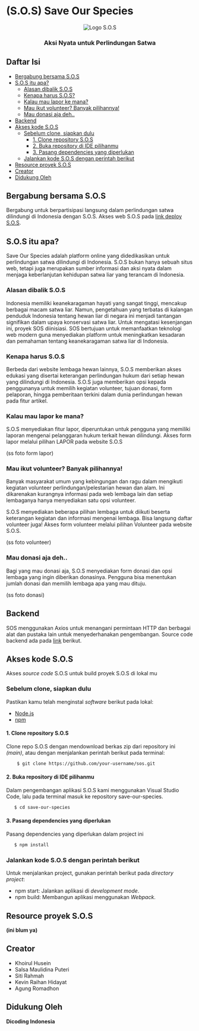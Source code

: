 # (S.O.S) Save Our Species

<p align="center">
  <img src="https://github.com/sparkle31/save-our-species/blob/main/public/logo300x300.png" alt="Logo S.O.S">
</p>

<h3 align="center">Aksi Nyata untuk Perlindungan Satwa</h3>

## Daftar Isi
- [Bergabung bersama S.O.S](#bergabung-bersama-sos)
- [S.O.S itu apa?](#sos-itu-apa)
  - [Alasan dibalik S.O.S](#alasan-dibalik-sos)
  - [Kenapa harus S.O.S?](#kenapa-harus-sos)
  - [Kalau mau lapor ke mana?](#kalau-mau-lapor-ke-mana)
  - [Mau ikut volunteer? Banyak pilihannya!](#mau-ikut-volunteer-banyak-pilihannya)
  - [Mau donasi aja deh..](#mau-donasi-aja-deh)
- [Backend](#backend)
- [Akses kode S.O.S](#akses-kode-sos)
  - [Sebelum clone, siapkan dulu](#sebelum-clone-siapkan-dulu)
    - [1. Clone repository S.O.S](#1-clone-repository-sos)
    - [2. Buka repository di IDE pilihanmu](#2-buka-repository-di-ide-pilihanmu)
    - [3. Pasang dependencies yang diperlukan](#3-pasang-dependencies-yang-diperlukan)
  - [Jalankan kode S.O.S dengan perintah berikut](#jalankan-kode-sos-dengan-perintah-berikut)
- [Resource proyek S.O.S](#resource-proyek-sos)
- [Creator](#creator)
- [Didukung Oleh](#didukung-oleh)

## Bergabung bersama S.O.S
Bergabung untuk berpartisipasi langsung dalam perlindungan satwa dilindungi di Indonesia dengan S.O.S. Akses web S.O.S pada [link deploy S.O.S](#).

## S.O.S itu apa?
Save Our Species adalah platform online yang didedikasikan untuk perlindungan satwa dilindungi di Indonesia. S.O.S bukan hanya sebuah situs web, tetapi juga merupakan sumber informasi dan aksi nyata dalam menjaga keberlanjutan kehidupan satwa liar yang terancam di Indonesia.

### Alasan dibalik S.O.S
Indonesia memiliki keanekaragaman hayati yang sangat tinggi, mencakup berbagai macam satwa liar. Namun, pengetahuan yang terbatas di kalangan penduduk Indonesia tentang hewan liar di negara ini menjadi tantangan signifikan dalam upaya konservasi satwa liar. Untuk mengatasi kesenjangan ini, proyek SOS diinisiasi. SOS bertujuan untuk memanfaatkan teknologi web modern guna menyediakan platform untuk meningkatkan kesadaran dan pemahaman tentang keanekaragaman satwa liar di Indonesia.

### Kenapa harus S.O.S
Berbeda dari website lembaga hewan lainnya, S.O.S memberikan akses edukasi yang disertai keterangan perlindungan hukum dari setiap hewan yang dilindungi di Indonesia. S.O.S juga memberikan opsi kepada penggunanya untuk memilih kegiatan volunteer, tujuan donasi, form pelaporan, hingga pemberitaan terkini dalam dunia perlindungan hewan pada fitur artikel.

### Kalau mau lapor ke mana?
S.O.S menyediakan fitur lapor, diperuntukan untuk pengguna yang memiliki laporan mengenai pelanggaran hukum terkait hewan dilindungi. Akses form lapor melalui pilihan LAPOR pada website S.O.S

(ss foto form lapor)

### Mau ikut volunteer? Banyak pilihannya!
Banyak masyarakat umum yang kebingungan dan ragu dalam mengikuti kegiatan volunteer perlindungan/pelestarian hewan dan alam. Ini dikarenakan kurangnya informasi pada web lembaga lain dan setiap lembaganya hanya menyediakan satu opsi volunteer.

S.O.S menyediakan beberapa pilihan lembaga untuk diikuti beserta keterangan kegiatan dan informasi mengenai lembaga. Bisa langsung daftar volunteer juga! Akses form volunteer melalui pilihan Volunteer pada website S.O.S.

(ss foto volunteer)

### Mau donasi aja deh..
Bagi yang mau donasi aja, S.O.S menyediakan form donasi dan opsi lembaga yang ingin diberikan donasinya. Pengguna bisa menentukan jumlah donasi dan memilih lembaga apa yang mau dituju.

(ss foto donasi)

## Backend
SOS menggunakan Axios untuk menangani permintaan HTTP dan berbagai alat dan pustaka lain untuk menyederhanakan pengembangan. Source code backend ada pada [link](#) berikut.

## Akses kode S.O.S
Akses *source code* S.O.S untuk build proyek S.O.S di lokal mu

### Sebelum clone, siapkan dulu
Pastikan kamu telah menginstal *software* berikut pada lokal:
- [Node.js](https://nodejs.org/)
- [npm](https://www.npmjs.com/)

#### 1. Clone repository S.O.S
Clone repo S.O.S dengan mendownload berkas zip dari repository ini *(main)*, atau dengan menjalankan perintah berikut pada terminal:

```bash
    $ git clone https://github.com/your-username/sos.git
```

#### 2. Buka repository di IDE pilihanmu
Dalam pengembangan aplikasi S.O.S kami menggunakan Visual Studio Code, lalu pada terminal masuk ke repository save-our-species.

```bash
   $ cd save-our-species
```   

#### 3. Pasang dependencies yang diperlukan
Pasang dependencies yang diperlukan dalam project ini

```bash
   $ npm install
```

### Jalankan kode S.O.S dengan perintah berikut
Untuk menjalankan project, gunakan perintah berikut pada *directory project*:
- npm start: Jalankan aplikasi di *development mode*.
- npm build: Membangun aplikasi menggunakan *Webpack*.

## Resource proyek S.O.S
**(ini blum ya)**

## Creator
- Khoirul Husein
- Salsa Maulidina Puteri
- Siti Rahmah
- Kevin Raihan Hidayat
- Agung Romadhon

## Didukung Oleh
**Dicoding Indonesia**
